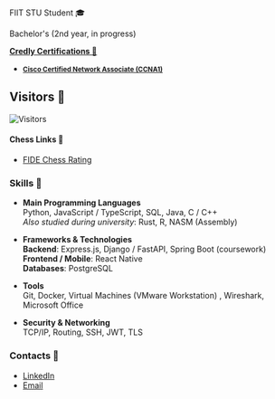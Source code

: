 FIIT STU Student 🎓

Bachelor's (2nd year, in progress)

**[Credly Certifications 🦖](https://www.credly.com/users/andrii-dokaniev)**
- <small>**[Cisco Certified Network Associate (CCNA1)](https://www.credly.com/badges/2141ba35-40e3-42dd-8ee2-159afe3ac39c)**</small>

## Visitors 🦫 
![Visitors](https://visitor-badge.laobi.icu/badge?page_id=AndriiQwq.README.md)

#### Chess Links 🦦
- [FIDE Chess Rating](https://ratings.fide.com/profile/34130632)

### Skills 🔧

- **Main Programming Languages**  
  Python, JavaScript / TypeScript, SQL, Java, C / C++   
  _Also studied during university_: Rust, R, NASM (Assembly)

- **Frameworks & Technologies**  
  **Backend**: Express.js, Django / FastAPI, Spring Boot (coursework)  
  **Frontend / Mobile**: React Native  
  **Databases**: PostgreSQL 

- **Tools**  
  Git, Docker, Virtual Machines (VMware Workstation) , Wireshark, Microsoft Office

- **Security & Networking**  
  TCP/IP, Routing, SSH, JWT, TLS

### Contacts 📇

- [LinkedIn](https://www.linkedin.com/in/andrii-dokaniev-151238311/)
- [Email](mailto:andriidokaniev@gmail.com)
